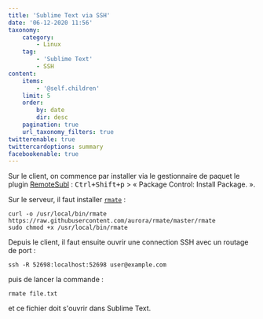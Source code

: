 ```yaml
---
title: 'Sublime Text via SSH'
date: '06-12-2020 11:56'
taxonomy:
    category:
        - Linux
    tag:
        - 'Sublime Text'
        - SSH
content:
    items:
        - '@self.children'
    limit: 5
    order:
        by: date
        dir: desc
    pagination: true
    url_taxonomy_filters: true
twitterenable: true
twittercardoptions: summary
facebookenable: true
---
```


Sur le client, on commence par installer via le gestionnaire de paquet le plugin [RemoteSubl](https://github.com/randy3k/RemoteSubl)&nbsp;: <kbd>Ctrl+Shift+p</kbd> > «&nbsp;Package Control: Install Package.&nbsp;».

Sur le serveur, il faut installer [`rmate`](https://github.com/aurora/rmate)&nbsp;:

```shell
curl -o /usr/local/bin/rmate https://raw.githubusercontent.com/aurora/rmate/master/rmate
sudo chmod +x /usr/local/bin/rmate
```

Depuis le client, il faut ensuite ouvrir une connection SSH avec un routage de port&nbsp;:

```shell
ssh -R 52698:localhost:52698 user@example.com
```

puis de lancer la commande&nbsp;:

```shell
rmate file.txt
```

et ce fichier doit s'ouvrir dans Sublime Text.